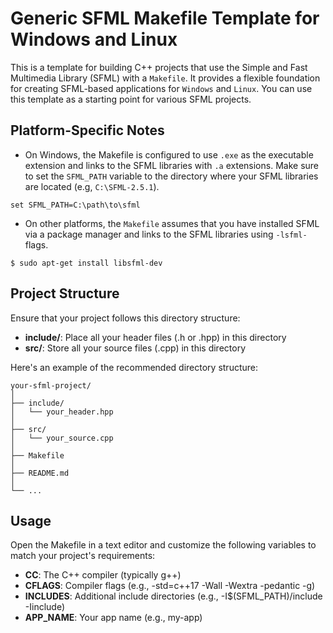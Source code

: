 # Generic SFML Makefile Template for Windows and Linux

This is a template for building C++ projects that use the Simple and Fast Multimedia Library (SFML) with a ``Makefile``. It provides a flexible foundation for creating SFML-based applications for ``Windows`` and ``Linux``. You can use this template as a starting point for various SFML projects.

## Platform-Specific Notes
- On Windows, the Makefile is configured to use ``.exe`` as the executable extension and links to the SFML libraries with ``.a`` extensions. Make sure to set the ``SFML_PATH`` variable to the directory where your SFML libraries are located (e.g, ``C:\SFML-2.5.1``).
```
set SFML_PATH=C:\path\to\sfml
```

- On other platforms, the ``Makefile`` assumes that you have installed SFML via a package manager and links to the SFML libraries using ``-lsfml-`` flags.
```
$ sudo apt-get install libsfml-dev
```

## Project Structure
Ensure that your project follows this directory structure:
- **include/**: Place all your header files (.h or .hpp) in this directory
- **src/**: Store all your source files (.cpp) in this directory

Here's an example of the recommended directory structure:

```
your-sfml-project/
│
├── include/
│   └── your_header.hpp
│
├── src/
│   └── your_source.cpp
│
├── Makefile
│
├── README.md
│
└── ...
```

## Usage
Open the Makefile in a text editor and customize the following variables to match your project's requirements:
- **CC**: The C++ compiler (typically g++)
- **CFLAGS**: Compiler flags (e.g., -std=c++17 -Wall -Wextra -pedantic -g)
- **INCLUDES**: Additional include directories (e.g., -I$(SFML_PATH)/include -Iinclude)
- **APP_NAME**: Your app name (e.g., my-app)

